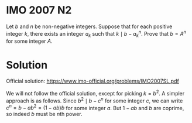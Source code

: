 # IMO 2007 N2

Let $b$ and $n$ be non-negative integers.
Suppose that for each positive integer $k$, there exists an integer $a_k$ such that $k \mid b - a_k^n$.
Prove that $b = A^n$ for some integer $A$.



# Solution

Official solution: <https://www.imo-official.org/problems/IMO2007SL.pdf>

We will not follow the official solution, except for picking $k = b^2$.
A simpler approach is as follows.
Since $b^2 \mid b - c^n$ for some integer $c$, we can write $c^n = b - ab^2 = (1 - ab) b$ for some integer $a$.
But $1 - ab$ and $b$ are coprime, so indeed $b$ must be $n$th power.
